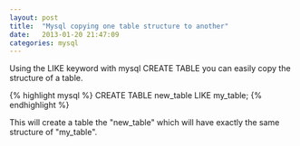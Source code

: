 ```yaml
---
layout: post
title:  "Mysql copying one table structure to another"
date:   2013-01-20 21:47:09
categories: mysql
---
```


Using the LIKE keyword with mysql CREATE TABLE you can easily copy the structure of a table.

{% highlight mysql %}
CREATE TABLE new_table LIKE my_table;
{% endhighlight %}

This will create a table the "new_table" which will have exactly the same structure of "my_table".
